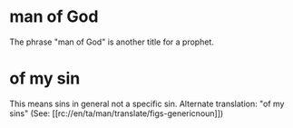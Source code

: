 # man of God

The phrase "man of God" is another title for a prophet.

# of my sin

This means sins in general not a specific sin. Alternate translation: "of my sins" (See: [[rc://en/ta/man/translate/figs-genericnoun]])

